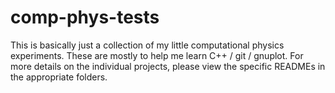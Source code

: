 comp-phys-tests
===============

This is basically just a collection of my little computational physics experiments. These are mostly to help me learn C++ / git / gnuplot. For more details on the individual projects, please view the specific READMEs in the appropriate folders.
